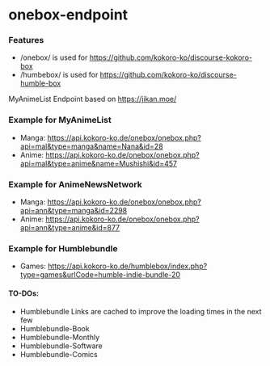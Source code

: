 # onebox-endpoint


### Features
- /onebox/ is used for https://github.com/kokoro-ko/discourse-kokoro-box
- /humbebox/ is used for https://github.com/kokoro-ko/discourse-humble-box


MyAnimeList Endpoint based on https://jikan.moe/

### Example for MyAnimeList
- Manga: https://api.kokoro-ko.de/onebox/onebox.php?api=mal&type=manga&name=Nana&id=28
- Anime: https://api.kokoro-ko.de/onebox/onebox.php?api=mal&type=anime&name=Mushishi&id=457


### Example for AnimeNewsNetwork
- Manga: https://api.kokoro-ko.de/onebox/onebox.php?api=ann&type=manga&id=2298
- Anime: https://api.kokoro-ko.de/onebox/onebox.php?api=ann&type=anime&id=877


### Example for Humblebundle
- Games: https://api.kokoro-ko.de/humblebox/index.php?type=games&urlCode=humble-indie-bundle-20


#### TO-DOs:
- Humblebundle Links are cached to improve the loading times in the next few
- Humblebundle-Book
- Humblebundle-Monthly
- Humblebundle-Software
- Humblebundle-Comics